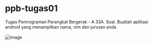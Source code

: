 # ppb-tugas01
Tugas Pemrograman Perangkat Bergerak - A 33A. Soal. Buatlah aplikasi android yang menampilkan nama, nim dan jurusan  anda
<br />
<br />
![image](https://user-images.githubusercontent.com/72949101/195389048-1ffacc07-f4b9-4bf2-929a-f21f951a442b.png)
